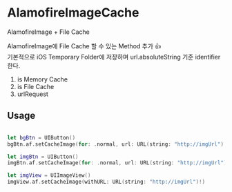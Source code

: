 # AlamofireImageCache
AlamofireImage + File Cache


AlamofireImage에 File Cache 할 수 있는 Method 추가 :+1:<br/>
기본적으로 iOS Temporary Folder에 저장하며 url.absoluteString 기준 identifier 한다.
1. is Memory Cache 
2. is File Cache
3. urlRequest


## Usage

```swift

let bgBtn = UIButton()
bgBtn.af.setCacheImage(for: .normal, url: URL(string: "http://imgUrl")!)

let imgBtn = UIButton()
imgBtn.af.setCacheImage(for: .normal, url: URL(string: "http://imgUrl")!)

let imgView = UIImageView()
imgView.af.setCacheImage(withURL: URL(string: "http://imgUrl")!)

```
